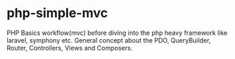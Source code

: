 # php-simple-mvc
PHP Basics workflow(mvc) before diving into the php heavy framework like laravel, symphony etc.
General concept about the PDO, QueryBuilder, Router, Controllers, Views and Composers.
